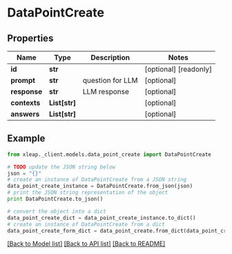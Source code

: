 # DataPointCreate


## Properties

Name | Type | Description | Notes
------------ | ------------- | ------------- | -------------
**id** | **str** |  | [optional] [readonly] 
**prompt** | **str** | question for LLM | [optional] 
**response** | **str** | LLM response | [optional] 
**contexts** | **List[str]** |  | [optional] 
**answers** | **List[str]** |  | [optional] 

## Example

```python
from xleap._client.models.data_point_create import DataPointCreate

# TODO update the JSON string below
json = "{}"
# create an instance of DataPointCreate from a JSON string
data_point_create_instance = DataPointCreate.from_json(json)
# print the JSON string representation of the object
print DataPointCreate.to_json()

# convert the object into a dict
data_point_create_dict = data_point_create_instance.to_dict()
# create an instance of DataPointCreate from a dict
data_point_create_form_dict = data_point_create.from_dict(data_point_create_dict)
```
[[Back to Model list]](../README.md#documentation-for-models) [[Back to API list]](../README.md#documentation-for-api-endpoints) [[Back to README]](../README.md)


